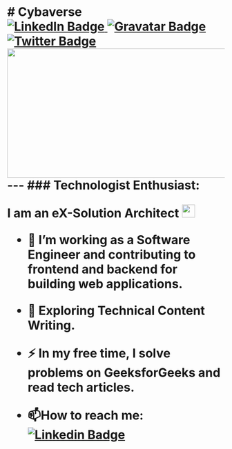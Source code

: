 <h1>
  # Cybaverse
<div id="badges" align="left">
  <a href="https://www.linkedin.com/in/shaun-van-der-merwe-b667b2360">
    <img src="https://img.shields.io/badge/LinkedIn-blue?style=for-the-badge&logo=linkedin&logoColor=white" alt="LinkedIn Badge"/>
    
  </a>
  <a href="https://gravatar.com/shaunanver">
    <img src="https://img.shields.io/badge/Gravatar-blue?style=for-the-badge&logo=gravatar&logoColor=white" alt="Gravatar Badge"/>
  </a>
  
  <a href="https://www.x.com/shaunanver">
    <img src="https://img.shields.io/badge/Twitter-blue?style=for-the-badge&logo=twitter&logoColor=white" alt="Twitter Badge"/>
  </a>
</div>

<div align="left">
  <img src="https://media.giphy.com/media/dWesBcTLavkZuG35MI/giphy.gif" width="600" height="300"/>
</div>
---
### Technologist Enthusiast: 

I am an eX-Solution Architect <img src="https://media.giphy.com/media/WUlplcMpOCEmTGBtBW/giphy.gif" width="30">
- :telescope: I’m working as a Software Engineer and contributing to frontend and backend for building web applications.

- :seedling: Exploring Technical Content Writing.

- :zap: In my free time, I solve problems on GeeksforGeeks and read tech articles.

- :mailbox:How to reach me: [![Linkedin Badge](https://img.shields.io/badge/-kakbar-blue?style=flat&logo=Linkedin&logoColor=white)](your-linkedin-url)



